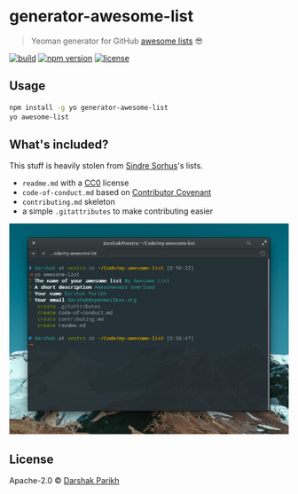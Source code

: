 # generator-awesome-list

> Yeoman generator for GitHub [awesome lists](https://github.com/sindresorhus/awesome) :sunglasses:

[![build]( 	https://img.shields.io/travis/dar5hak/generator-awesome-list.svg?style=flat-square)](https://travis-ci.org/dar5hak/generator-awesome-list)
[![npm version](https://img.shields.io/npm/v/generator-awesome-list.svg?style=flat-square)](https://www.npmjs.com/package/generator-awesome-list)
[![license](https://img.shields.io/npm/l/generator-awesome-list.svg?style=flat-square)](https://www.apache.org/licenses/LICENSE-2.0)

## Usage

```sh
npm install -g yo generator-awesome-list
yo awesome-list
```

## What's included?

This stuff is heavily stolen from [Sindre Sorhus](https://github.com/sindresorhus)'s lists.

- `readme.md` with a [CC0](https://creativecommons.org/publicdomain/zero/1.0/) license
- `code-of-conduct.md` based on [Contributor Covenant](http://contributor-covenant.org)
- `contributing.md` skeleton
- a simple `.gitattributes` to make contributing easier

![Screenshot of generator running](screenshot.png)

## License

Apache-2.0 © [Darshak Parikh](github.com/dar5hak)
